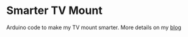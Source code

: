 # Smarter TV Mount
Arduino code to make my TV mount smarter. More details on my [blog](https://www.shadabahmed.com/2022/06/28/smarter-tv-mount)
